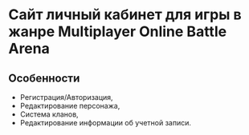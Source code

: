 # Сайт личный кабинет для игры в жанре Multiplayer Online Battle Arena
## Особенности
- Регистрация/Авторизация,
- Редактирование персонажа,
- Система кланов,
- Редактирование информации об учетной записи.
